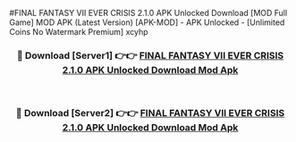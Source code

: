 #FINAL FANTASY VII EVER CRISIS 2.1.0 APK Unlocked Download [MOD Full Game] MOD APK (Latest Version) [APK-MOD] - APK Unlocked - [Unlimited Coins No Watermark Premium] xcyhp



<div align="center">

<h3>🔴 Download [Server1] 👉👉 <a href="https://momento.my/?title=FINAL_FANTASY_VII_EVER_CRISIS_2.1.0_APK_Unlocked_Download">FINAL FANTASY VII EVER CRISIS 2.1.0 APK Unlocked Download Mod Apk</a></h3><br>

<h3>🔴 Download [Server2] 👉👉 <a href="https://momento.my/?title=FINAL_FANTASY_VII_EVER_CRISIS_2.1.0_APK_Unlocked_Download">FINAL FANTASY VII EVER CRISIS 2.1.0 APK Unlocked Download Mod Apk</a></h3>
</div>
